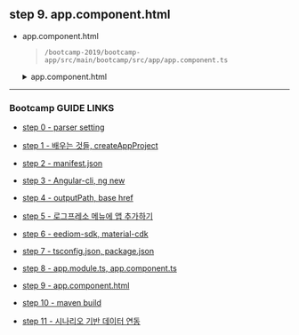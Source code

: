 ## step 9. app.component.html

- app.component.html

	>`/bootcamp-2019/bootcamp-app/src/main/bootcamp/src/app/app.component.ts`

	<details>
	<summary>app.component.html</summary>
	<div markdown="1">

	```
	<style>
		:host {
			font-family: -apple-system, BlinkMacSystemFont, "Segoe UI", Roboto, Helvetica, Arial, sans-serif, "Apple Color Emoji", "Segoe UI Emoji", "Segoe UI Symbol";
			font-size: 14px;
			color: #333;
			box-sizing: border-box;
			-webkit-font-smoothing: antialiased;
			-moz-osx-font-smoothing: grayscale;
		}

		h1,
		h2,
		h3,
		h4,
		h5,
		h6 {
			margin: 8px 0;
		}

		p {
			margin: 0;
		}


		.toolbar {
			height: 60px;
			display: flex;
			align-items: center;
			background-color: #1976d2;
			color: white;
			font-weight: 600;
		}

		.toolbar span {
			margin-left: 20px;
		}

		.toolbar img {
			margin: 0 16px;
		}


		.content {
			display: flex;
			margin: 32px auto;
			padding: 0 16px;
			max-width: 960px;
			flex-direction: column;
			align-items: center;
		}


		.card-container {
			display: flex;
			flex-wrap: wrap;
			justify-content: center;
			margin-top: 16px;
		}

		.card {
			border-radius: 4px;
			border: 1px solid #eee;
			background-color: #fafafa;
			height: 40px;
			width: 200px;
			margin: 0 8px 16px;
			padding: 16px;
			display: flex;
			flex-direction: row;
			justify-content: center;
			align-items: center;
			transition: all 0.2s ease-in-out;
			line-height: 24px;
		}

		.card-container .card:not(:last-child) {
			margin-right: 0;
		}

		.card.card-small {
			height: 16px;
			width: 168px;
		}

		.card-container .card:not(.highlight-card) {
			cursor: pointer;
		}

		.card-container .card:not(.highlight-card):hover {
			transform: translateY(-3px);
			box-shadow: 0 4px 17px rgba(black, 0.35);
		}

		.card-container .card:not(.highlight-card):hover .material-icons path {
			fill: rgb(105, 103, 103);
		}

		.card.highlight-card {
			background-color: #1976d2;
			color: white;
			font-weight: 600;
			border: none;
			width: auto;
			min-width: 30%;
			position: relative;
		}

		.card.card.highlight-card span {
			margin-left: 60px;
		}


		a,
		a:visited,
		a:hover {
			color: #1976d2;
			text-decoration: none;
		}

		a:hover {
			color: #125699;
		}

		.terminal {
			position: relative;
			width: 80%;
			max-width: 600px;
			border-radius: 6px;
			padding-top: 45px;
			margin-top: 8px;
			overflow: hidden;
			background-color: rgb(15, 15, 16);
		}

		.terminal::before {
			content: "\2022 \2022 \2022";
			position: absolute;
			top: 0;
			left: 0;
			height: 4px;
			background: rgb(58, 58, 58);
			color: #c2c3c4;
			width: 100%;
			font-size: 2rem;
			line-height: 0;
			padding: 14px 0;
			text-indent: 4px;
		}

		.terminal pre {
			font-family: SFMono-Regular,Consolas,Liberation Mono,Menlo,monospace;
			color: white;
			padding: 0 1rem 1rem;
			margin: 0;
		}
	</style>

	<div class="toolbar" role="banner">
		<span>Bootcamp</span>
	</div>

	<div class="content" role="main">
		<div class="card highlight-card card-small">

	<input style="width:600px;" type="text" [(ngModel)]="query">
	<button (click)="executeQuery()">쿼리 실행</button>
	</div>
		<h2>Query</h2>
		<div class="terminal">
			<pre>{{query}}</pre>
		</div>
		<h2 *ngIf="runQuery"> Result</h2>
		<div *ngIf="runQuery" class="terminal">
				<pre *ngFor="let item of result">{{item | json}}</pre>
		</div>
	</div>

	<router-outlet></router-outlet>
	```
	</div>
	</details>

---
### Bootcamp GUIDE LINKS
* [step 0 - parser setting](step0.md)
	
* [step 1 - 배우는 것들, createAppProject](step1.md)

* [step 2 - manifest.json](step2.md)

* [step 3 - Angular-cli, ng new](step3.md)

* [step 4 - outputPath, base href](step4.md)

* [step 5 - 로그프레소 메뉴에 앱 추가하기](step5.md)

* [step 6 - eediom-sdk, material-cdk](step6.md)

* [step 7 - tsconfig.json, package.json](step7.md)

* [step 8 - app.module.ts, app.component.ts](step8.md)

* [step 9 - app.component.html](step9.md)

* [step 10 - maven build](step10.md)

* [step 11 - 시나리오 기반 데이터 연동](step11.md)